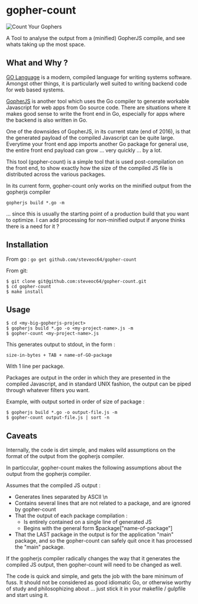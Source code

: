 # gopher-count
![Count Your Gophers](https://raw.githubusercontent.com/steveoc64/gopher-count/master/gopher-count.png)

A Tool to analyse the output from a (minified) GopherJS compile, and see whats taking up the most space.

## What and Why ?

[GO Language](http://golang.org) is a modern, compiled language for writing systems software. Amongst other things, it is particularly well suited to writing backend code for web based systems.

[GopherJS](http://gopherjs.org) is another tool which uses the Go compiler to 
generate workable Javascript for web apps from Go source code. There are situations where it makes good sense to write the front end in Go, especially for apps where the backend is also written in Go. 

One of the downsides of GopherJS, in its current state (end of 2016), is that the generated payload of the compiled Javascript can be quite large. Everytime your front end app imports another Go package for general use, the entire front end payload can grow ... very quickly ... by a lot.

This tool (gopher-count) is a simple tool that is used post-compilation on the front end, to show exactly how the size of the compiled JS file is distributed across the various packages.

In its current form, gopher-count only works on the minified output from the gopherjs compiler
```
gopherjs build *.go -m
```
... since this is usually the starting point of a production build that you want to optimize. I can add 
processing for non-minified output if anyone thinks there is a need for it ?


## Installation

From go :
`go get github.com/steveoc64/gopher-count`

From git:
```
$ git clone git@github.com:steveoc64/gopher-count.git
$ cd gopher-count
$ make install
```

## Usage


```
$ cd <my-big-gopherjs-project>
$ gopherjs build *.go -o <my-project-name>.js -m
$ gopher-count <my-project-name>.js
```

This generates output to stdout, in the form :

```
size-in-bytes + TAB + name-of-GO-package
```

With 1 line per package.

Packages are output in the order in which they are presented in the compiled Javascript, and in standard UNIX fashion, the output can be piped through whatever filters you want.

Example, with output sorted in order of size of package :

```
$ gopherjs build *.go -o output-file.js -m
$ gopher-count output-file.js | sort -n
```

## Caveats

Internally, the code is dirt simple, and makes wild assumptions on the format of the output from the gopherjs compiler.

In particcular, gopher-count makes the following assumptions about the output from the gopherjs compiler.

Assumes that the compiled JS output :

* Generates lines separated by ASCII  \n
* Contains several lines that are not related to a package, and are ignored by gopher-count
* That the output of each package compilation :
	* Is entirely contained on a single line of generated JS
	* Begins with the general form  $package["name-of-package"]
* That the LAST package in the output is for the application "main" package, and so the gopher-count can safely quit once it has processed the "main" package.

If the gopherjs compiler radically changes the way that it generates the compiled JS output, then gopher-count will need to be changed as well.

The code is quick and simple, and gets the job with the bare minimum of fuss. It should not be considered as good idiomatic Go, or otherwise worthy of study and philosophizing about ... just stick it in your makefile / gulpfile and start using it.

